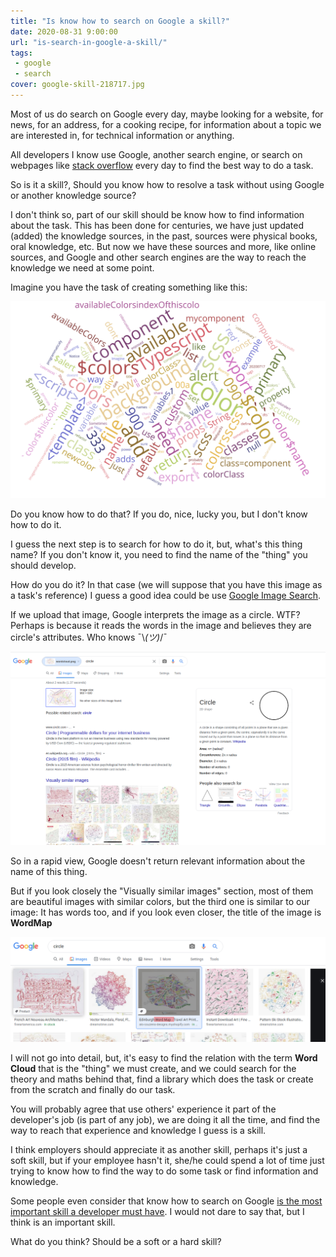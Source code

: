 ```yaml
---
title: "Is know how to search on Google a skill?"
date: 2020-08-31 9:00:00
url: "is-search-in-google-a-skill/"
tags: 
 - google
 - search
cover: google-skill-218717.jpg
---
```

Most of us do search on Google every day, maybe looking for a website, for news, for an address, for a cooking recipe, for information about a topic we are interested in, for technical information or anything.

All developers I know use Google, another search engine, or search on webpages like [stack overflow](https://stackoverflow.com/) every day to find the best way to do a task.
 
So is it a skill?, Should you know how to resolve a task without using Google or another knowledge source?

I don't think so, part of our skill should be know how to find information about the task. This has been done for centuries, we have just updated (added) the knowledge sources, in the past, sources were physical books, oral knowledge, etc. But now we have these sources and more, like online sources, and Google and other search engines are the way to reach the knowledge we need at some point.

Imagine you have the task of creating something like this:

![](wordcloud.svg)

Do you know how to do that? If you do, nice, lucky you, but I don't know how to do it.

I guess the next step is to search for how to do it, but, what's this thing name? If you don't know it, you need to find the name of the "thing" you should develop.

How do you do it? In that case (we will suppose that you have this image as a task's reference) I guess a good idea could be use [Google Image Search](https://www.google.es/imghp). 

If we upload that image, Google interprets the image as a circle. WTF? Perhaps is because it reads the words in the image and believes they are circle's attributes. Who knows ¯\\_(ツ)_/¯

![](googleImageSearch.png)

So in a rapid view, Google doesn't return relevant information about the name of this thing.

But if you look closely the "Visually similar images" section, most of them are beautiful images with similar colors, but the third one is similar to our image: It has words too, and if you look even closer, the title of the image is **WordMap** 

![](googleImageSearchDetail.png)

I will not go into detail, but, it's easy to find the relation with the term **Word Cloud** that is the "thing" we must create, and we could search for the theory and maths behind that, find a library which does the task or create from the scratch and finally do our task.

You will probably agree that use others' experience it part of the developer's job (is part of any job), we are doing it all the time, and find the way to reach that experience and knowledge I guess is a skill. 

I think employers should appreciate it as another skill, perhaps it's just a soft skill, but if your employee hasn't it, she/he could spend a lot of time just trying to know how to find the way to do some task or find information and knowledge. 

Some people even consider that know how to search on Google [is the most important skill a developer must have](https://medium.com/how-i-learned-ruby-rails/why-googling-is-the-most-important-skill-a-developer-must-have-d69b89b22218). I would not dare to say that, but I think is an important skill.

What do you think? Should be a soft or a hard skill?
